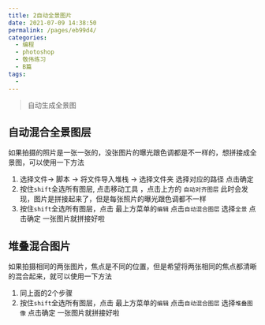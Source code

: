 ```yaml
---
title: 2自动全景图片
date: 2021-07-09 14:38:50
permalink: /pages/eb99d4/
categories:
  - 编程
  - photoshop
  - 敬伟练习
  - B篇
tags:
  - 
---
```



> 自动生成全景图

## 自动混合全景图层
如果拍摄的照片是一张一张的，没张图片的曝光跟色调都是不一样的，想拼接成全景图，可以使用一下方法

1. 选择文件-> 脚本 -> 将文件导入堆栈 -> 选择文件夹  选择对应的路径 点击确定
2. 按住`shift`全选所有图层, 点击移动工具  ，点击上方的 `自动对齐图层` 此时会发现，图片是拼接起来了，但是每张照片的曝光跟色调都不一样
3. 按住`shift`全选所有图层，点击 最上方菜单的`编辑` 点击`自动混合图层` 选择`全景` 点击确定 一张图片就拼接好啦

## 堆叠混合图片
如果拍摄相同的两张图片，焦点是不同的位置，但是希望将两张相同的焦点都清晰的混合起来，就可以使用一下方法

1. 同上面的2个步骤
2. 按住`shift`全选所有图层，点击 最上方菜单的`编辑` 点击`自动混合图层` 选择`堆叠图像` 点击确定 一张图片就拼接好啦